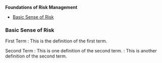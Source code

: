 **Foundations of Risk Management**
- [Basic Sense of Risk](#Basic-Sense-of-Risk)

<a name="Basic-Sense-of-Risk"></a>
### Basic Sense of Risk
First Term
: This is the definition of the first term.

Second Term
: This is one definition of the second term.
: This is another definition of the second term.
